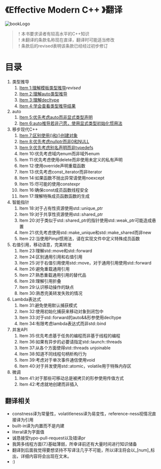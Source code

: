 # 《Effective Modern C++ 》翻译
![bookLogo](http://p1.bpimg.com/567571/bc7c228ba08fae01.png)

> ！本书要求读者有较高水平的C++知识<br>
> ！未翻译的条款名称现在直译，翻译时可能适当修改<br>
> ！条款后的revised表明该条款已经经过初步修订<br>

# 目录
1. 类型推导
	1. [Item 1:理解模板类型推导](https://github.com/racaljk/EffectiveModernCppChinese/blob/master/1.DeducingTypes/item1.md)_revised_
	2. [Item 2:理解auto类型推导](https://github.com/racaljk/EffectiveModernCppChinese/blob/master/1.DeducingTypes/item2.md)
	3. [Item 3:理解decltype](https://github.com/racaljk/EffectiveModernCppChinese/blob/master/1.DeducingTypes/item3.md)
	3. [Item 4:学会查看类型推导结果](https://github.com/racaljk/EffectiveModernCppChinese/blob/master/1.DeducingTypes/item4.md)
2. auto
	1. [Item 5:优先考虑auto而非显式类型声明](https://github.com/racaljk/EffectiveModernCppChinese/blob/master/2.auto/item5.md)
	2. [Item 6:auto推导若非己愿，使用显式类型初始化惯用法](https://github.com/racaljk/EffectiveModernCppChinese/blob/master/2.auto/item6.md)
3. 移步现代C++
	1. [Item 7:区别使用()和{}创建对象](https://github.com/racaljk/EffectiveModernCppChinese/blob/master/3.MovingToModernCpp/item7.md)
	2. [Item 8:优先考虑nullptr而非0和NULL](https://github.com/racaljk/EffectiveModernCppChinese/blob/master/3.MovingToModernCpp/item8.md)
	3. [Item 9:优先考虑别名声明而非typedefs](https://github.com/racaljk/EffectiveModernCppChinese/blob/master/3.MovingToModernCpp/item9.md)
	4. Item 10:优先考虑域内enum而非域外enum
	5. Item 11:优先考虑使用delete而非使用未定义的私有声明
	6. Item 12:使用override声明重载函数
	7. Item 13:优先考虑const_iterator而非iterator
	8. Item 14:如果函数不抛出异常请使用noexcept
	9. Item 15:尽可能的使用constexpr
	10. Item 16:确保const成员函数线程安全
	11. Item 17:理解特殊成员函数函数的生成
4. 智能指针
	1. Item 18:对于占有性资源使用std::unique_ptr
	2. Item 19:对于共享性资源使用std::shared_ptr
	3. Item 20:对于类似于std::shared_ptr的指针使用std::weak_ptr可能造成悬置
	4. Item 21:优先考虑使用std::make_unique和std::make_shared而非new
	5. Item 22:当使用Pimpl惯用法，请在实现文件中定义特殊成员函数
5. 右值引用，移动语意，完美转发
	1. Item 23:理解std::move和std::forward
	2. Item 24:区别通用引用和右值引用
	3. Item 25:对于右值引用使用std::move，对于通用引用使用std::forward
	4. Item 26:避免重载通用引用
	5. Item 27:熟悉重载通用引用的替代品
	6. Item 28:理解引用折叠
	7. Item 29:认识移动操作的缺点
	8. Item 30:熟悉完美转发失败的情况
6. Lambda表达式
	1. Item 31:避免使用默认捕获模式
	2. Item 32:使用初始化捕获来移动对象到闭包中
	3. Item 33:对于std::forward的auto&&形参使用decltype
	4. Item 34:有限考虑lambda表达式而非std::bind
7. 并发API
	1. Item 35:优先考虑基于任务的编程而非基于线程的编程
	2. Item 36:如果有异步的必要请指定std::launch::threads
	3. Item 37:从各个方面使得std::threads unjoinable
	4. Item 38:知道不同线程句柄析构行为
	5. Item 39:考虑对于单次事件通信使用void
	6. Item 40:对于并发使用std::atomic，volatile用于特殊内存区
8. 微调
	1. Item 41:对于那些可移动总是被拷贝的形参使用传值方式
	2. Item 42:考虑就地创建而非插入

## 翻译相关
+ constness译为常量性，volatitleness译为易变性，reference-ness视情况直接译为引用
+ built-in译为内置而不是内建
+ literal译为字面值
+ 诚恳接受typo-pull-request以及错译pr
+ 我蒟多线程方面(7.)基础薄弱，所幸译前还有大量时间进行知识储备
+ 翻译到后面我觉得要想坚持不写译注几乎不可能，所以译注将会以_[num]_标出，详细内容将会出现在文末。
+ :)